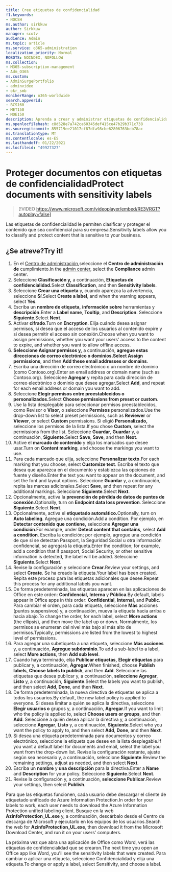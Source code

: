 ```yaml
---
title: Cree etiquetas de confidencialidad
f1.keywords:
- NOCSH
ms.author: sirkkuw
author: Sirkkuw
manager: scotv
audience: Admin
ms.topic: article
ms.service: o365-administration
localization_priority: Normal
ROBOTS: NOINDEX, NOFOLLOW
ms.collection:
- M365-subscription-management
- Adm_O365
ms.custom:
- AdminSurgePortfolio
- adminvideo
- okr_smb
monikerRange: o365-worldwide
search.appverid:
- BCS160
- MET150
- MOE150
description: Aprenda a crear y administrar etiquetas de confidencialidad.
ms.openlocfilehash: c8d528e7a742ca60345def415ce47b29b371c738
ms.sourcegitcommit: 855719ee21017cf87dfa98cbe62806763bcb78ac
ms.translationtype: MT
ms.contentlocale: es-ES
ms.lasthandoff: 01/22/2021
ms.locfileid: "49927327"
---
```

# <a name="protect-documents-with-sensitivity-labels"></a><span data-ttu-id="772a2-103">Proteger documentos con etiquetas de confidencialidad</span><span class="sxs-lookup"><span data-stu-id="772a2-103">Protect documents with sensitivity labels</span></span>

> [!VIDEO https://www.microsoft.com/videoplayer/embed/RE3VRGT?autoplay=false]

<span data-ttu-id="772a2-104">Las etiquetas de confidencialidad le permiten clasificar y proteger el contenido que sea confidencial para su empresa.</span><span class="sxs-lookup"><span data-stu-id="772a2-104">Sensitivity labels allow you to classify and protect content that is sensitive to your business.</span></span>

## <a name="try-it"></a><span data-ttu-id="772a2-105">¿Se atreve?</span><span class="sxs-lookup"><span data-stu-id="772a2-105">Try it!</span></span>

1. <span data-ttu-id="772a2-106">En el [Centro de administración,](https://admin.microsoft.com)seleccione el **Centro de administración de** cumplimiento.</span><span class="sxs-lookup"><span data-stu-id="772a2-106">In the [admin center](https://admin.microsoft.com), select the **Compliance** admin center.</span></span>
1. <span data-ttu-id="772a2-107">Seleccione **Clasificación y,** a continuación, **Etiquetas de confidencialidad.**</span><span class="sxs-lookup"><span data-stu-id="772a2-107">Select **Classification**, and then **Sensitivity labels**.</span></span>
1. <span data-ttu-id="772a2-108">Seleccione **Crear una etiqueta** y, cuando aparezca la advertencia, seleccione **Sí**.</span><span class="sxs-lookup"><span data-stu-id="772a2-108">Select **Create a label**, and when the warning appears, select **Yes**.</span></span>
1. <span data-ttu-id="772a2-109">Escriba un **nombre de etiqueta,** **información sobre** herramientas y **descripción.**</span><span class="sxs-lookup"><span data-stu-id="772a2-109">Enter a **Label name**, **Tooltip**, and **Description**.</span></span> <span data-ttu-id="772a2-110">Seleccione **Siguiente**.</span><span class="sxs-lookup"><span data-stu-id="772a2-110">Select **Next**.</span></span>
1. <span data-ttu-id="772a2-111">Activar **cifrado**.</span><span class="sxs-lookup"><span data-stu-id="772a2-111">Turn on **Encryption**.</span></span> <span data-ttu-id="772a2-112">Elija cuándo desea asignar permisos, si desea que el acceso de los usuarios al contenido expire y si desea permitir el acceso sin conexión.</span><span class="sxs-lookup"><span data-stu-id="772a2-112">Choose when you want to assign permissions, whether you want your users' access to the content to expire, and whether you want to allow offline access.</span></span>
1. <span data-ttu-id="772a2-113">**Seleccione Asignar permisos y,** a continuación, **agregue estas direcciones de correo electrónico o dominios.**</span><span class="sxs-lookup"><span data-stu-id="772a2-113">**Select Assign permissions**, and then **Add these email addresses or domains**.</span></span>
1. <span data-ttu-id="772a2-114">Escriba una dirección de correo electrónico o un nombre de dominio (como Contoso.org).</span><span class="sxs-lookup"><span data-stu-id="772a2-114">Enter an email address or domain name (such as Contoso.org).</span></span>  <span data-ttu-id="772a2-115">Seleccione **Agregar** y repita para cada dirección de correo electrónico o dominio que desee agregar.</span><span class="sxs-lookup"><span data-stu-id="772a2-115">Select **Add**, and repeat for each email address or domain you want to add.</span></span>
1. <span data-ttu-id="772a2-116">Seleccione **Elegir permisos entre preestablecidos o personalizados.**</span><span class="sxs-lookup"><span data-stu-id="772a2-116">Select **Choose permissions from preset or custom**.</span></span>
1. <span data-ttu-id="772a2-117">Use la lista desplegable para seleccionar permisos  preestablecidos, como Revisor o **Visor,** o seleccione **Permisos** personalizados.</span><span class="sxs-lookup"><span data-stu-id="772a2-117">Use the drop-down list to select preset permissions, such as **Reviewer** or **Viewer**, or select **Custom** permissions.</span></span> <span data-ttu-id="772a2-118">Si eligió **Personalizado,** seleccione los permisos de la lista.</span><span class="sxs-lookup"><span data-stu-id="772a2-118">If you chose **Custom**, select the permissions from the list.</span></span> <span data-ttu-id="772a2-119">Seleccione **Guardar**, **Guardar** y, a continuación, **Siguiente**.</span><span class="sxs-lookup"><span data-stu-id="772a2-119">Select **Save**, **Save**, and then **Next**.</span></span>
1. <span data-ttu-id="772a2-120">Active el **marcado de contenido** y elija los marcados que desee usar.</span><span class="sxs-lookup"><span data-stu-id="772a2-120">Turn on **Content marking**, and choose the markings you want to use.</span></span>
1. <span data-ttu-id="772a2-121">Para cada marcado que elija, seleccione **Personalizar texto.**</span><span class="sxs-lookup"><span data-stu-id="772a2-121">For each marking that you choose, select **Customize text**.</span></span> <span data-ttu-id="772a2-122">Escriba el texto que desea que aparezca en el documento y establezca las opciones de fuente y diseño.</span><span class="sxs-lookup"><span data-stu-id="772a2-122">Enter the text you want to appear on the document, and set the font and layout options.</span></span> <span data-ttu-id="772a2-123">Seleccione **Guardar** y, a continuación, repita las marcas adicionales.</span><span class="sxs-lookup"><span data-stu-id="772a2-123">Select **Save**, and then repeat for any additional markings.</span></span> <span data-ttu-id="772a2-124">Seleccione **Siguiente**.</span><span class="sxs-lookup"><span data-stu-id="772a2-124">Select **Next**.</span></span>
1. <span data-ttu-id="772a2-125">Opcionalmente, activa la **prevención de pérdida de datos de puntos de conexión.**</span><span class="sxs-lookup"><span data-stu-id="772a2-125">Optionally, turn on **Endpoint data loss prevention**.</span></span> <span data-ttu-id="772a2-126">Seleccione **Siguiente**.</span><span class="sxs-lookup"><span data-stu-id="772a2-126">Select **Next**.</span></span>
1. <span data-ttu-id="772a2-127">Opcionalmente, activa el **etiquetado automático.**</span><span class="sxs-lookup"><span data-stu-id="772a2-127">Optionally, turn on **Auto labeling**.</span></span> <span data-ttu-id="772a2-128">Agregue una condición.</span><span class="sxs-lookup"><span data-stu-id="772a2-128">Add a condition.</span></span> <span data-ttu-id="772a2-129">Por ejemplo, en **Detectar contenido que contiene,** seleccione **Agregar una condición**.</span><span class="sxs-lookup"><span data-stu-id="772a2-129">For example, under **Detect content that contains**, select **Add a condition**.</span></span> <span data-ttu-id="772a2-130">Escriba la condición; por ejemplo, agregue una condición de que si se detectan Passport, la Seguridad Social u otra información confidencial, se agregará la etiqueta.</span><span class="sxs-lookup"><span data-stu-id="772a2-130">Enter the condition; for example, add a condition that if passport, Social Security, or other sensitive information is detected, the label will be added.</span></span> <span data-ttu-id="772a2-131">Seleccione **Siguiente**.</span><span class="sxs-lookup"><span data-stu-id="772a2-131">Select **Next**.</span></span>
1. <span data-ttu-id="772a2-132">Revise la configuración y seleccione **Crear**.</span><span class="sxs-lookup"><span data-stu-id="772a2-132">Review your settings, and select **Create**.</span></span> <span data-ttu-id="772a2-133">Se ha creado la etiqueta.</span><span class="sxs-lookup"><span data-stu-id="772a2-133">Your label has been created.</span></span> <span data-ttu-id="772a2-134">Repita este proceso para las etiquetas adicionales que desee.</span><span class="sxs-lookup"><span data-stu-id="772a2-134">Repeat this process for any additional labels you want.</span></span>
1. <span data-ttu-id="772a2-135">De forma predeterminada, las etiquetas aparecen en las aplicaciones de Office en este orden: **Confidencial,** **Interna** y **Pública**.</span><span class="sxs-lookup"><span data-stu-id="772a2-135">By default, labels appear in Office apps in this order: **Confidential**, **Internal**, and **Public**.</span></span> <span data-ttu-id="772a2-136">Para cambiar el orden, para cada etiqueta, seleccione **Más** acciones (puntos suspensivos) y, a continuación, mueva la etiqueta hacia arriba o hacia abajo.</span><span class="sxs-lookup"><span data-stu-id="772a2-136">To change the order, for each label, select **More actions** (the ellipsis), and then move the label up or down.</span></span> <span data-ttu-id="772a2-137">Normalmente, los permisos se enumeran del nivel más bajo al más alto de permisos.</span><span class="sxs-lookup"><span data-stu-id="772a2-137">Typically, permissions are listed from the lowest to highest level of permissions.</span></span>
1. <span data-ttu-id="772a2-138">Para agregar una subetiqueta a una etiqueta, seleccione **Más acciones** y, a continuación, **Agregue subdominio.**</span><span class="sxs-lookup"><span data-stu-id="772a2-138">To add a sub-label to a label, select **More actions**, then **Add sub level**.</span></span>
1. <span data-ttu-id="772a2-139">Cuando haya terminado, elija **Publicar etiquetas,** **Elegir etiquetas** para publicar y, a continuación, **Agregar**.</span><span class="sxs-lookup"><span data-stu-id="772a2-139">When finished, choose **Publish labels**, **Choose labels to publish**, and then **Add**.</span></span> <span data-ttu-id="772a2-140">Seleccione las etiquetas que desea publicar y, a continuación, **seleccione Agregar**, **Listo** y, a continuación, **Siguiente**.</span><span class="sxs-lookup"><span data-stu-id="772a2-140">Select the labels you want to publish, and then select **Add**, **Done**, and then **Next**.</span></span>
1. <span data-ttu-id="772a2-141">De forma predeterminada, la nueva directiva de etiquetas se aplica a todos los usuarios.</span><span class="sxs-lookup"><span data-stu-id="772a2-141">By default, the new label policy is applied to everyone.</span></span> <span data-ttu-id="772a2-142">Si desea limitar a quién se aplica la directiva, seleccione **Elegir usuarios o** grupos y, a continuación, **Agregar**.</span><span class="sxs-lookup"><span data-stu-id="772a2-142">If you want to limit who the policy is applied to, select **Choose users or groups**, and then **Add**.</span></span> <span data-ttu-id="772a2-143">Seleccione a quién desea aplicar la directiva y, a continuación, seleccione **Agregar**, **Listo** y, a continuación, **Siguiente**.</span><span class="sxs-lookup"><span data-stu-id="772a2-143">Select who you want the policy to apply to, and then select **Add**, **Done**, and then **Next**.</span></span>
1. <span data-ttu-id="772a2-144">Si desea una etiqueta predeterminada para documentos y correo electrónico, seleccione la etiqueta que desee en la lista desplegable.</span><span class="sxs-lookup"><span data-stu-id="772a2-144">If you want a default label for documents and email, select the label you want from the drop-down list.</span></span> <span data-ttu-id="772a2-145">Revise la configuración restante, ajuste según sea necesario y, a continuación, seleccione **Siguiente**.</span><span class="sxs-lookup"><span data-stu-id="772a2-145">Review the remaining settings, adjust as needed, and then select **Next**.</span></span>
1. <span data-ttu-id="772a2-146">Escriba un **nombre** y **una descripción** para la directiva.</span><span class="sxs-lookup"><span data-stu-id="772a2-146">Enter a **Name** and **Description** for your policy.</span></span> <span data-ttu-id="772a2-147">Seleccione **Siguiente**.</span><span class="sxs-lookup"><span data-stu-id="772a2-147">Select **Next**.</span></span>
1. <span data-ttu-id="772a2-148">Revise la configuración y, a continuación, **seleccione Publicar**.</span><span class="sxs-lookup"><span data-stu-id="772a2-148">Review your settings, then select **Publish**.</span></span>

<span data-ttu-id="772a2-149">Para que las etiquetas funcionen, cada usuario debe descargar el cliente de etiquetado unificado de Azure Information Protection.</span><span class="sxs-lookup"><span data-stu-id="772a2-149">In order for your labels to work, each user needs to download the Azure Information Protection unified labeling client.</span></span> <span data-ttu-id="772a2-150">Busque en la web **AzinfoProtection_UL.exe** y, a continuación, descárbalo desde el Centro de descarga de Microsoft y ejecutarlo en los equipos de los usuarios.</span><span class="sxs-lookup"><span data-stu-id="772a2-150">Search the web for **AzinfoProtection_UL.exe**, then download it from the Microsoft Download Center, and run it on your users' computers.</span></span>

<span data-ttu-id="772a2-151">La próxima vez que abra una aplicación de Office como Word, verá las etiquetas de confidencialidad que se crearon.</span><span class="sxs-lookup"><span data-stu-id="772a2-151">The next time you open an Office app like Word, you'll see the sensitivity labels that were created.</span></span> <span data-ttu-id="772a2-152">Para cambiar o aplicar una etiqueta, seleccione Confidencialidad y elija una etiqueta.</span><span class="sxs-lookup"><span data-stu-id="772a2-152">To change or apply a label, select Sensitivity, and choose a label.</span></span>

